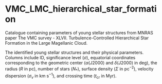 # VMC_LMC_hierarchical_star_formation
Catalogue containing parameters of young stellar structures from MNRAS paper The VMC survey - XLVII. Turbulence-Controlled Hierarchical Star Formation in the Large Magellanic Cloud.

The identified young stellar structures and their physical parameters. Columns include ID, significance level ($\sigma$), equatorial coordinates corresponding to the geometric center ($\alpha$(J2000) and $\delta$(J2000) in deg), the radius ($R$ in pc), number of stars ($N_*$), surface density ($\Sigma$ in pc$^{-2}$), velocity dispersion ($\sigma_v$ in km s$^{-1}$), and crossing time ($t_\text{cr}$ in Myr). 

